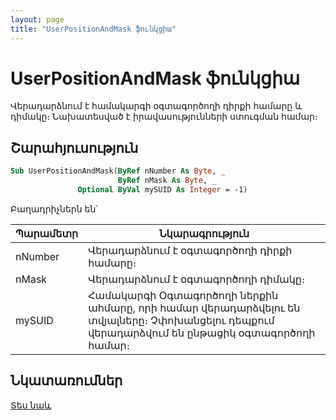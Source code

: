 ```yaml
---
layout: page
title: "UserPositionAndMask ֆունկցիա"
---
```

    
# UserPositionAndMask ֆունկցիա

Վերադարձնում է համակարգի օգտագործողի դիրքի համարը և դիմակը։
Նախատեսված է իրավասությունների ստուգման համար։

## Շարահյուսություն

``` vb
Sub UserPositionAndMask(ByRef nNumber As Byte, _
                        ByRef nMask As Byte, _
               Optional ByVal mySUID As Integer = -1)
```

Բաղադրիչներն են՝

| Պարամետր | Նկարագրություն |
|--|--|
| nNumber | Վերադարձնում է օգտագործողի դիրքի համարը։ |
| nMask | Վերադարձնում է օգտագործողի դիմակը։ |
| mySUID | Համակարգի Օգտագործողի ներքին ահմարը, որի համար վերադարձվելու են տվյալները։ Չփոխանցելու դեպքում վերադարձվում են ընթացիկ օգտագործողի համար։ |

## Նկատառումներ

[Տես նաև](../../functions.html)
